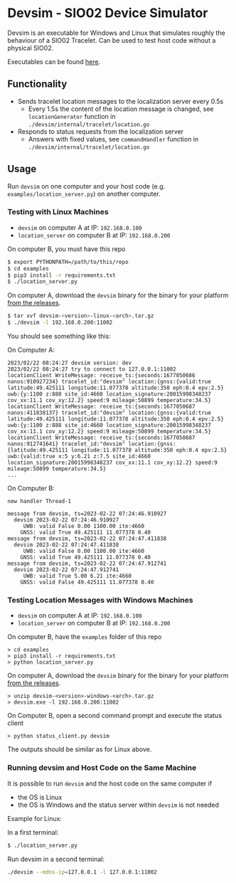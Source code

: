 # Devsim - SIO02 Device Simulator

Devsim is an executable for Windows and Linux that simulates roughly the behaviour of a SIO02 Tracelet.
Can be used to test host code without a physical SIO02.

Executables can be found [here](https://github.com/ci4rail/SIO02_host/releases).

## Functionality

* Sends tracelet location messages to the localization server every 0.5s
    * Every 1.5s the content of the location message is changed, see `locationGenerator` function in `./devsim/internal/tracelet/location.go`
* Responds to status requests from the localization server
    * Answers with fixed values, see `commandHandler` function in `./devsim/internal/tracelet/location.go`

## Usage

Run `devsim` on one computer and your host code (e.g. `examples/location_server.py`) on another computer.


### Testing with Linux Machines

* `devsim` on computer A at IP: `192.168.0.100`
* `location_server` on computer B at IP: `192.168.0.200`

On computer B, you must have this repo

```bash
$ export PYTHONPATH=/path/to/this/repo
$ cd examples
$ pip3 install -r requirements.txt
$ ./location_server.py
```

On computer A, download the `devsim` binary for the binary for your platform [from the releases](https://github.com/ci4rail/SIO02_host/releases).

```bash
$ tar xvf devsim-<version>-linux-<arch>.tar.gz
$ ./devsim -l 192.168.0.200:11002
```

You should see something like this:

On Computer A:
```
2023/02/22 08:24:27 devsim version: dev
2023/02/22 08:24:27 try to connect to 127.0.0.1:11002
locationClient WriteMessage: receive_ts:{seconds:1677050686 nanos:910927234} tracelet_id:"devsim" location:{gnss:{valid:true latitude:49.425111 longitude:11.077378 altitude:350 eph:0.4 epv:2.5} uwb:{y:1100 z:888 site_id:4660 location_signature:20015998348237 cov_xx:11.1 cov_xy:12.2} speed:9 mileage:50899 temperature:34.5}
locationClient WriteMessage: receive_ts:{seconds:1677050687 nanos:411838137} tracelet_id:"devsim" location:{gnss:{valid:true latitude:49.425111 longitude:11.077378 altitude:350 eph:0.4 epv:2.5} uwb:{y:1100 z:888 site_id:4660 location_signature:20015998348237 cov_xx:11.1 cov_xy:12.2} speed:9 mileage:50899 temperature:34.5}
locationClient WriteMessage: receive_ts:{seconds:1677050687 nanos:912741641} tracelet_id:"devsim" location:{gnss:{latitude:49.425111 longitude:11.077378 altitude:350 eph:0.4 epv:2.5} uwb:{valid:true x:5 y:6.21 z:7.5 site_id:4660 location_signature:20015998348237 cov_xx:11.1 cov_xy:12.2} speed:9 mileage:50899 temperature:34.5}
...
```

On Computer B:
```
new handler Thread-1

message from devsim, ts=2023-02-22 07:24:46.910927
  devsim 2023-02-22 07:24:46.910927
     UWB: valid False 0.00 1100.00 ite:4660
    GNSS: valid True 49.425111 11.077378 0.40
message from devsim, ts=2023-02-22 07:24:47.411838
  devsim 2023-02-22 07:24:47.411838
     UWB: valid False 0.00 1100.00 ite:4660
    GNSS: valid True 49.425111 11.077378 0.40
message from devsim, ts=2023-02-22 07:24:47.912741
  devsim 2023-02-22 07:24:47.912741
     UWB: valid True 5.00 6.21 ite:4660
    GNSS: valid False 49.425111 11.077378 0.40
```

### Testing Location Messages with Windows Machines

* `devsim` on computer A at IP: `192.168.0.100`
* `location_server` on computer B at IP: `192.168.0.200`

On computer B, have the `examples` folder of this repo

```
> cd examples
> pip3 install -r requirements.txt
> python location_server.py
```

On computer A, download the `devsim` binary for the binary for your platform [from the releases](https://github.com/ci4rail/SIO02_host/releases).

```
> unzip devsim-<version>-windows-<arch>.tar.gz
> devsim.exe -l 192.168.0.200:11002
```

On Computer B, open a second command prompt and execute the status client

```
> python status_client.py devsim
```

The outputs should be similar as for Linux above.

### Running devsim and Host Code on the Same Machine

It is possible to  run `devsim` and the host code on the same computer if
* the OS is Linux
* the OS is Windows and the status server within `devsim` is not needed

Example for Linux:

In a first terminal:
```bash
$ ./location_server.py
```
Run devsim in a second terminal:
```bash
./devsim --mdns-ip=127.0.0.1 -l 127.0.0.1:11002
```
